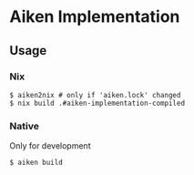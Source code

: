 # Aiken Implementation

## Usage

### Nix

```
$ aiken2nix # only if 'aiken.lock' changed
$ nix build .#aiken-implementation-compiled
```

### Native 

Only for development

```
$ aiken build
```
